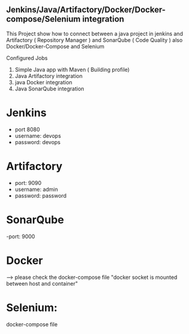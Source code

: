 ## Jenkins/Java/Artifactory/Docker/Docker-compose/Selenium integration 

This Project show how to connect between a java project in jenkins and Artifactory ( Repository Manager ) and SonarQube ( Code Quality ) also Docker/Docker-Compose  and Selenium 
   
Configured Jobs 

1. Simple Java app with Maven ( Building profile)
2. Java Artifactory integration 
3. java Docker integration 
4. Java SonarQube integration 


# Jenkins 
- port 8080
- username: devops
- password: devops 


# Artifactory
- port: 9090
- username: admin
- password: password 


# SonarQube
-port: 9000


# Docker 
--> please check the docker-compose file "docker socket is mounted between host and container"

# Selenium: 

docker-compose file 
